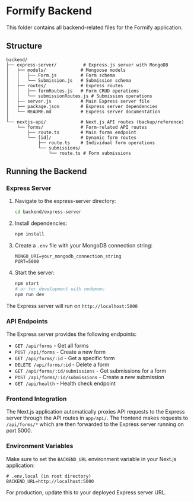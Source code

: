 # Formify Backend

This folder contains all backend-related files for the Formify application.

## Structure

```
backend/
├── express-server/          # Express.js server with MongoDB
│   ├── models/             # Mongoose models
│   │   ├── Form.js         # Form schema
│   │   └── Submission.js   # Submission schema
│   ├── routes/             # Express routes
│   │   ├── formRoutes.js   # Form CRUD operations
│   │   └── submissionRoutes.js # Submission operations
│   ├── server.js           # Main Express server file
│   ├── package.json        # Express server dependencies
│   └── README.md           # Express server documentation
│
└── nextjs-api/             # Next.js API routes (backup/reference)
    └── forms/              # Form-related API routes
        ├── route.ts        # Main forms endpoint
        └── [id]/           # Dynamic form routes
            ├── route.ts    # Individual form operations
            └── submissions/
                └── route.ts # Form submissions
```

## Running the Backend

### Express Server

1. Navigate to the express-server directory:
   ```bash
   cd backend/express-server
   ```

2. Install dependencies:
   ```bash
   npm install
   ```

3. Create a `.env` file with your MongoDB connection string:
   ```env
   MONGO_URI=your_mongodb_connection_string
   PORT=5000
   ```

4. Start the server:
   ```bash
   npm start
   # or for development with nodemon:
   npm run dev
   ```

The Express server will run on `http://localhost:5000`

### API Endpoints

The Express server provides the following endpoints:

- `GET /api/forms` - Get all forms
- `POST /api/forms` - Create a new form
- `GET /api/forms/:id` - Get a specific form
- `DELETE /api/forms/:id` - Delete a form
- `GET /api/forms/:id/submissions` - Get submissions for a form
- `POST /api/forms/:id/submissions` - Create a new submission
- `GET /api/health` - Health check endpoint

### Frontend Integration

The Next.js application automatically proxies API requests to the Express server through the API routes in `app/api/`. The frontend makes requests to `/api/forms/*` which are then forwarded to the Express server running on port 5000.

### Environment Variables

Make sure to set the `BACKEND_URL` environment variable in your Next.js application:

```env
# .env.local (in root directory)
BACKEND_URL=http://localhost:5000
```

For production, update this to your deployed Express server URL.
